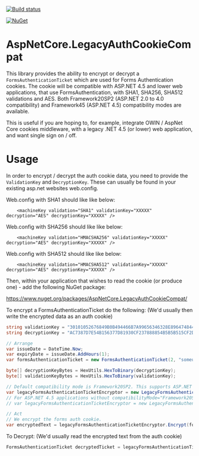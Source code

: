 [![Build status](https://ci.appveyor.com/api/projects/status/sbsp39sva2i7d5ks/branch/master?svg=true)](https://ci.appveyor.com/project/dazinator/aspnetcore-legacyauthcookiecompat/branch/master)

[![NuGet](https://img.shields.io/nuget/v/AspNetCore.LegacyAuthCookieCompat.svg)](https://www.nuget.org/packages/AspNetCore.LegacyAuthCookieCompat/)

# AspNetCore.LegacyAuthCookieCompat
This library provides the ability to encrypt or decrypt a `FormsAuthenticationTicket` which are used for Forms Authentication cookies.
The cookie will be compatible with ASP.NET 4.5 and lower web applications, that use FormsAuthentication, with SHA1, SHA256, SHA512 validations and AES.
Both Framework20SP2 (ASP.NET 2.0 to 4.0 compatibility) and Framework45 (ASP.NET 4.5) compatibility modes are available.

This is useful if you are hoping to, for example, integrate OWIN / AspNet Core cookies middleware, with a legacy .NET 4.5 (or lower) web application, and want single sign on / off.

# Usage

In order to encrypt / decrypt the auth cookie data, you need to provide the `ValidationKey` and `DecryptionKey`. These can usually be found in your existing asp.net websites web.config.

Web.config with SHA1 should like like below:

```
    <machineKey validation="SHA1" validationKey="XXXXX" decryption="AES" decryptionKey="XXXXX" />

```

Web.config with SHA256 should like like below:

```
    <machineKey validation="HMACSHA256" validationKey="XXXXX" decryption="AES" decryptionKey="XXXXX" />

```

Web.config with SHA512 should like like below:
```
    <machineKey validation="HMACSHA512" validationKey="XXXXX" decryption="AES" decryptionKey="XXXXX" />

```

Then, within your application that wishes to read the cookie (or produce one) - add the following NuGet package:

https://www.nuget.org/packages/AspNetCore.LegacyAuthCookieCompat/

To encrypt a FormsAuthenticationTicket do the following: (We'd usually then write the encrypted data as an auth cookie)

```csharp
string validationKey = "30101052676849B0B494466B7A99656346328E8964748448E422D7344467A45777D972414947271744423422851D6742C9A09A65212C276C7F839157501291C6";
string decryptionKey = "AC7387D7E54B156377D81930CF237888854B5B5B515CF2D6356541255E696144";

// Arrange
var issueDate = DateTime.Now;
var expiryDate = issueDate.AddHours(1);
var formsAuthenticationTicket = new FormsAuthenticationTicket(2, "someuser@some-email.com", issueDate, expiryDate, false, "custom data", "/");

byte[] decryptionKeyBytes = HexUtils.HexToBinary(decryptionKey);
byte[] validationKeyBytes = HexUtils.HexToBinary(validationKey);

// Default compatibility mode is Framework20SP2. This supports ASP.NET 2.0 applications as well as higher version with compatibilityMode="Framework20SP1" on the machineKey config.
var legacyFormsAuthenticationTicketEncryptor = new LegacyFormsAuthenticationTicketEncryptor(decryptionKeyBytes, validationKeyBytes, ShaVersion.Sha1);
// For ASP.NET 4.5 applications without compatibilityMode="Framework20SP1", use Framework45 compatibility mode
// var legacyFormsAuthenticationTicketEncryptor = new LegacyFormsAuthenticationTicketEncryptor(decryptionKeyBytes, validationKeyBytes, ShaVersion.Sha1, CompatibilityMode.Framework45);

// Act
// We encrypt the forms auth cookie.
var encryptedText = legacyFormsAuthenticationTicketEncryptor.Encrypt(formsAuthenticationTicket);
```

To Decrypt: (We'd usually read the encrypted text from the auth cookie)

```csharp
FormsAuthenticationTicket decryptedTicket = legacyFormsAuthenticationTicketEncryptor.DecryptCookie(encryptedText);
```

